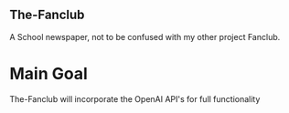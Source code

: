 ## The-Fanclub

A School newspaper, not to be confused with my other project Fanclub.

# Main Goal
The-Fanclub will incorporate the OpenAI API's for full functionality
